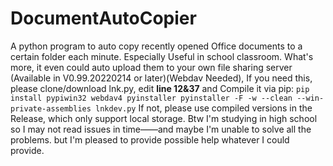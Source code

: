 # DocumentAutoCopier
A python program to auto copy recently opened Office documents to a certain folder each minute. 
Especially Useful in school classroom.
What's more, it even could auto upload them to your own file sharing server (Available in V0.99.20220214 or later)(Webdav Needed),
If you need this, please clone/download lnk.py, edit **line 12&37** and Compile it via pip:
`pip install pypiwin32 webdav4 pyinstaller
pyinstaller -F -w --clean --win-private-assemblies lnkdev.py`
If not, please use compiled versions in the Release, which only support local storage. 
Btw I'm studying in high school so I may not read issues in time——and maybe I'm unable to solve all the problems. 
but I'm pleased to provide possible help whatever I could provide.
